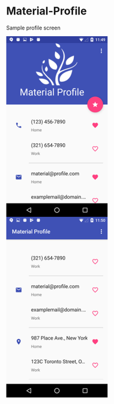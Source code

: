# Material-Profile

Sample profile screen

<a href="url">
<img src="https://github.com/MiceXx/Material-Profile/blob/master/Screenshot_20170613-234954.png" align="left" height="480" width="270" >
</a>



<a href="url">
<img src="https://github.com/MiceXx/Material-Profile/blob/master/Screenshot_20170613-235011.png" align="left" height="480" width="270" >
</a>
